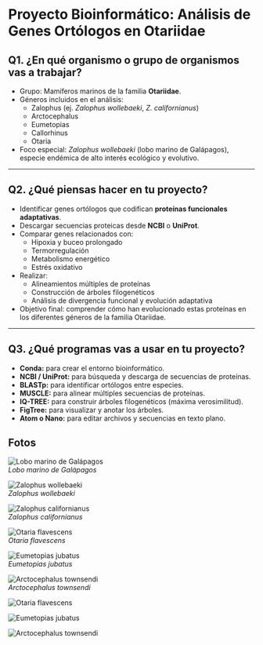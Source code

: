 # Proyecto Bioinformático: Análisis de Genes Ortólogos en Otariidae

## Q1. ¿En qué organismo o grupo de organismos vas a trabajar?

- Grupo: Mamíferos marinos de la familia **Otariidae**.
- Géneros incluidos en el análisis:
  - Zalophus (ej. *Zalophus wollebaeki*, *Z. californianus*)
  - Arctocephalus
  - Eumetopias
  - Callorhinus
  - Otaria
- Foco especial: *Zalophus wollebaeki* (lobo marino de Galápagos), especie endémica de alto interés ecológico y evolutivo.

---

## Q2. ¿Qué piensas hacer en tu proyecto?

- Identificar genes ortólogos que codifican **proteínas funcionales adaptativas**.
- Descargar secuencias proteicas desde **NCBI** o **UniProt**.
- Comparar genes relacionados con:
  - Hipoxia y buceo prolongado
  - Termorregulación
  - Metabolismo energético
  - Estrés oxidativo
- Realizar:
  - Alineamientos múltiples de proteínas
  - Construcción de árboles filogenéticos
  - Análisis de divergencia funcional y evolución adaptativa
- Objetivo final: comprender cómo han evolucionado estas proteínas en los diferentes géneros de la familia Otariidae.

---

## Q3. ¿Qué programas vas a usar en tu proyecto?

- **Conda:** para crear el entorno bioinformático.
- **NCBI / UniProt:** para búsqueda y descarga de secuencias de proteínas.
- **BLASTp:** para identificar ortólogos entre especies.
- **MUSCLE:** para alinear múltiples secuencias de proteínas.
- **IQ-TREE:** para construir árboles filogenéticos (máxima verosimilitud).
- **FigTree:** para visualizar y anotar los árboles.
- **Atom o Nano:** para editar archivos y secuencias en texto plano.

## Fotos
![Lobo marino de Galápagos](https://datazone.darwinfoundation.org/images/checklist/dscn3722.jpg)  
*Lobo marino de Galápagos*

![Zalophus wollebaeki](https://datazone.darwinfoundation.org/images/checklist/cp_1194.jpg)  
*Zalophus wollebaeki*

![Zalophus californianus](https://www.racerocks.ca/wp-content/uploads/2015/06/rm2010calsl.jpg)  
*Zalophus californianus*

![Otaria flavescens](https://ecoregistros.org/site/images/dataimages/2019/09/01/348207/Leao-marinho--Otaria-flavescens--macho-.jpg)  
*Otaria flavescens*

![Eumetopias jubatus](https://sealion-world.com/wp-content/uploads/Steller-Sea-Lion_624.jpg)  
*Eumetopias jubatus*

![Arctocephalus townsendi](https://zooinstitutes.com/img/animals/24/24234.jpg)  
*Arctocephalus townsendi*


![Otaria flavescens](https://ecoregistros.org/site/images/dataimages/2019/09/01/348207/Leao-marinho--Otaria-flavescens--macho-.jpg)

![Eumetopias jubatus](https://sealion-world.com/wp-content/uploads/Steller-Sea-Lion_624.jpg)

![Arctocephalus townsendi](https://zooinstitutes.com/img/animals/24/24234.jpg)


